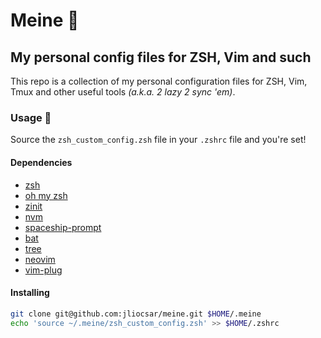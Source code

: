 # Meine :boar:

## My personal config files for ZSH, Vim and such

This repo is a collection of my personal configuration files for ZSH, Vim, Tmux and other useful tools _(a.k.a. 2 lazy 2 sync 'em)_.

### Usage :ninja:

Source the `zsh_custom_config.zsh` file in your `.zshrc` file and you're set!

#### Dependencies

- [zsh](https://www.zsh.org/)
- [oh my zsh](https://ohmyz.sh/)
- [zinit](https://github.com/zdharma-continuum/zinit)
- [nvm](https://github.com/nvm-sh/nvm/blob/master/README.md)
- [spaceship-prompt](https://github.com/spaceship-prompt/spaceship-prompt)
- [bat](https://github.com/sharkdp/bat)
- [tree](https://linux.die.net/man/1/tree)
- [neovim](https://neovim.io/)
- [vim-plug](https://github.com/junegunn/vim-plug)

#### Installing

```bash
git clone git@github.com:jliocsar/meine.git $HOME/.meine
echo 'source ~/.meine/zsh_custom_config.zsh' >> $HOME/.zshrc
```

